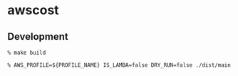 # awscost

## Development

```
% make build
```

```
% AWS_PROFILE=${PROFILE_NAME} IS_LAMBA=false DRY_RUN=false ./dist/main
```
